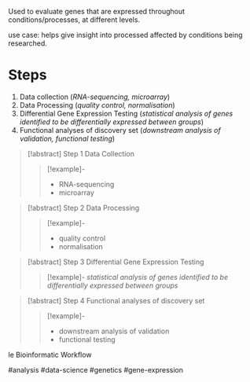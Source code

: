 Used to evaluate genes that are expressed throughout conditions/processes, at different levels.

use case: helps give insight into processed affected by conditions being researched.

# Steps

1. Data collection (*RNA-sequencing, microarray*)
2. Data Processing (*quality control, normalisation*)
3. Differential Gene Expression Testing (*statistical analysis of genes identified to be differentially expressed between groups*)
4. Functional analyses of discovery set (*downstream analysis of validation, functional testing*)

> [!abstract] Step 1
> Data Collection
> > [!example]-
> > - RNA-sequencing
> > - microarray

> [!abstract] Step 2
> Data Processing
> > [!example]- 
> > - quality control
> > - normalisation
> 

> [!abstract] Step 3
> Differential Gene Expression Testing
> > [!example]- 
> > *statistical analysis of genes identified to be differentially expressed between groups*

> [!abstract] Step 4
> Functional analyses of discovery set
> > [!example]- 
> > - downstream analysis of validation
> > - functional testing

le Bioinformatic Workflow

#analysis #data-science #genetics #gene-expression
